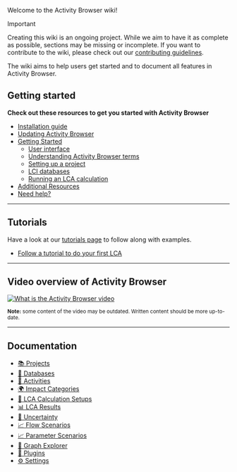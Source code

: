 Welcome to the Activity Browser wiki!

> [!IMPORTANT]
> Creating this wiki is an ongoing project.
> While we aim to have it as complete as possible, sections may be missing or incomplete.
> If you want to contribute to the wiki, please check out our 
> [contributing guidelines](https://github.com/LCA-ActivityBrowser/activity-browser/blob/main/CONTRIBUTING.md#wiki).

The wiki aims to help users get started and to document all features in Activity Browser.

## Getting started
**Check out these resources to get you started with Activity Browser**
- [Installation guide](Installation-Guide)
- [Updating Activity Browser](Installation-Guide#updating-activity-browser)
- [Getting Started](Getting-Started)
  - [User interface](Getting-Started#user-interface)
  - [Understanding Activity Browser terms](Getting-Started#understanding-activity-browser-terms)
  - [Setting up a project](Getting-Started#setting-up-a-project)
  - [LCI databases](Getting-Started#lci-databases)
  - [Running an LCA calculation](Getting-Started#running-an-lca-calculation)
- [Additional Resources](Getting-Started#additional-resources)
- [Need help?](Need-Help)

___
## Tutorials
Have a look at our [tutorials page](Tutorials) to follow along with examples.

- [Follow a tutorial to do your first LCA](Tutorials#your-first-lca)

___
## Video overview of Activity Browser

[![What is the Activity Browser video](https://img.youtube.com/vi/oeL_FOsNYfU/hqdefault.jpg)](https://www.youtube.com/watch?v=oeL_FOsNYfU)

<sub>
<b>Note:</b> some content of the video may be outdated. Written content should be more up-to-date.
</sub>

___
## Documentation

- [📚 Projects](Projects)
- [📒 Databases](Databases)
- [🧾 Activities](Activities)
- [🌍 Impact Categories](Impact-Categories)
- [🧮 LCA Calculation Setups](LCA-Calculation-Setups)
- [📊 LCA Results](LCA-Results)
- [🎰 Uncertainty](Uncertainty)
- [📈 Flow Scenarios](Flow-Scenarios)  
- [📈 Parameter Scenarios](Parameters)
- [🔁 Graph Explorer](Graph-Explorer)
- [🧩 Plugins](Plugins)
- [⚙️ Settings](Settings)
